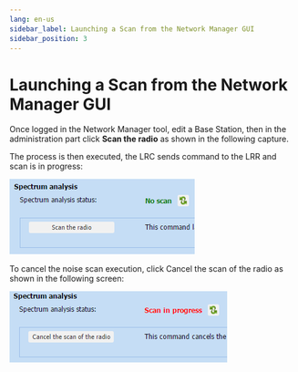 ```yaml
---
lang: en-us
sidebar_label: Launching a Scan from the Network Manager GUI
sidebar_position: 3
---
```


# Launching a Scan from the Network Manager GUI

Once logged in the Network Manager tool, edit a Base Station, then in
the administration part click **Scan the radio** as shown in the
following capture.

The process is then executed, the LRC sends command to the LRR and scan
is in progress:

![](./_images/launching-a-scan-from-the.png)

To cancel the noise scan execution, click Cancel the scan of the radio
as shown in the following screen:

![](./_images/launching-a-scan-from-the-1.png)

